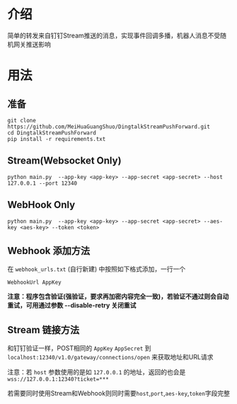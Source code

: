 # 介绍
简单的转发来自钉钉Stream推送的消息，实现事件回调多播，机器人消息不受随机网关推送影响

# 用法

## 准备
```shell
git clone https://github.com/MeiHuaGuangShuo/DingtalkStreamPushForward.git
cd DingtalkStreamPushForward
pip install -r requirements.txt
```

## Stream(Websocket Only)
```shell
python main.py  --app-key <app-key> --app-secret <app-secret> --host 127.0.0.1 --port 12340
```

## WebHook Only
```shell
python main.py  --app-key <app-key> --app-secret <app-secret> --aes-key <aes-key> --token <token>
```

## Webhook 添加方法
在 `webhook_urls.txt` (自行新建) 中按照如下格式添加，一行一个
```text
WebhookUrl AppKey
```
**注意：程序包含验证(强验证，要求再加密内容完全一致)，若验证不通过则会自动重试，可用通过参数 --disable-retry 关闭重试**

## Stream 链接方法

和钉钉验证一样，POST相同的 `AppKey` `AppSecret` 到 `localhost:12340/v1.0/gateway/connections/open` 来获取地址和URL请求

注意：若 `host` 参数使用的是如 `127.0.0.1` 的地址，返回的也会是 `wss://127.0.0.1:12340?ticket=***`

若需要同时使用Stream和Webhook则同时需要`host`,`port`,`aes-key`,`token`字段完整

